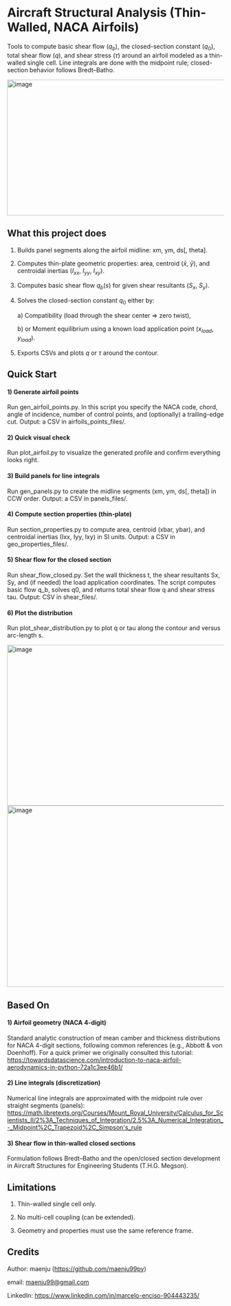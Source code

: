 # Aircraft Structural Analysis (Thin-Walled, NACA Airfoils)

Tools to compute basic shear flow ($q_b$), the closed-section constant ($q_0$), total shear flow ($q$), and shear stress ($\tau$) around an airfoil modeled as a thin-walled single cell. Line integrals are done with the midpoint rule; closed-section behavior follows Bredt–Batho.

<img width="1079" height="316" alt="image" src="https://github.com/user-attachments/assets/982e6155-f7e9-4f70-9afe-981773bc15a0" />

## What this project does

1) Builds panel segments along the airfoil midline: xm, ym, ds[, theta].

2) Computes thin-plate geometric properties: area, centroid ($\bar{x}$, $\bar{y}$), and centroidal inertias ($I_{xx}$, $I_{yy}$, $I_{xy}$).

3) Computes basic shear flow $q_b(s)$ for given shear resultants ($S_x$, $S_y$).

4) Solves the closed-section constant $q_0$ either by:
   
    a) Compatibility (load through the shear center ⇒ zero twist),
   
    b) or Moment equilibrium using a known load application point ($x_{load}$, $y_{load}$).

7) Exports CSVs and plots $q$ or $\tau$ around the contour.

## Quick Start

#### 1) Generate airfoil points
Run gen_airfoil_points.py. In this script you specify the NACA code, chord, angle of incidence, number of control points, and (optionally) a trailing-edge cut.
Output: a CSV in airfoils_points_files/.

#### 2) Quick visual check
Run plot_airfoil.py to visualize the generated profile and confirm everything looks right.

#### 3) Build panels for line integrals
Run gen_panels.py to create the midline segments (xm, ym, ds[, theta]) in CCW order.
Output: a CSV in panels_files/.

#### 4) Compute section properties (thin-plate)
Run section_properties.py to compute area, centroid (xbar, ybar), and centroidal inertias (Ixx, Iyy, Ixy) in SI units.
Output: a CSV in geo_properties_files/.

#### 5) Shear flow for the closed section
Run shear_flow_closed.py. Set the wall thickness t, the shear resultants Sx, Sy, and (if needed) the load application coordinates. The script computes basic flow q_b, solves q0, and returns total shear flow q and shear stress tau.
Output: CSV in shear_files/.

#### 6) Plot the distribution
Run plot_shear_distribution.py to plot q or tau along the contour and versus arc-length s.

<img width="988" height="374" alt="image" src="https://github.com/user-attachments/assets/f75a58e4-2d8e-4b6f-b561-10a1f6d0d12b" />

<img width="970" height="422" alt="image" src="https://github.com/user-attachments/assets/8ee68efb-5acb-4911-93ac-3888b1be954f" />


## Based On

#### 1) Airfoil geometry (NACA 4-digit)
Standard analytic construction of mean camber and thickness distributions for NACA 4-digit sections, following common references (e.g., Abbott & von Doenhoff). For a quick primer we originally consulted this tutorial:
https://towardsdatascience.com/introduction-to-naca-airfoil-aerodynamics-in-python-72a1c3ee46b1/

#### 2) Line integrals (discretization)
Numerical line integrals are approximated with the midpoint rule over straight segments (panels):
https://math.libretexts.org/Courses/Mount_Royal_University/Calculus_for_Scientists_II/2%3A_Techniques_of_Integration/2.5%3A_Numerical_Integration_-_Midpoint%2C_Trapezoid%2C_Simpson's_rule

#### 3) Shear flow in thin-walled closed sections
Formulation follows Bredt–Batho and the open/closed section development in Aircraft Structures for Engineering Students (T.H.G. Megson).


## Limitations

1) Thin-walled single cell only.

2) No multi-cell coupling (can be extended).

3) Geometry and properties must use the same reference frame.

## Credits

Author: maenju (https://github.com/maenju99py)

email: maenju99@gmail.com  

LinkedIn: https://www.linkedin.com/in/marcelo-enciso-904443235/
